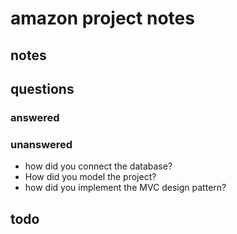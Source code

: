 # amazon project notes

## notes

## questions

### answered

### unanswered

- how did you connect the database?
- How did you model the project?
- how did you implement the MVC design pattern?

## todo